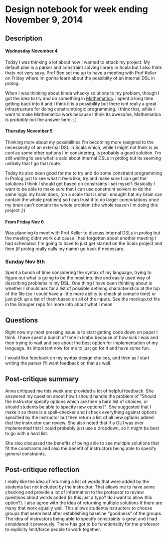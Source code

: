 # Design notebook for week ending November 9, 2014

## Description

#### Wednesday November 4
Today I was thinking a lot about how I wanted to attack my project. My default plan is a parser and constraint solving library in Scala but I also think thats not very sexy. Prof Ben set me up to have a meeting with Prof Keller on Friday where Im gonna learn about the possiblity of an internal DSL in _prolog_.

When I was thinking about kinda whacky solutions to my problem, though I got the idea to try and do something in [Mathematica](https://www.wolfram.com/mathematica/). I spent a long time getting back into it and I think it is a possibility but there isnt really a great infrastructure for doing constraint/logic programming. I think that, while I want to make Mathematica work because I think its awesome, Mathematica is _probably_ not the answer here. :(

#### Thursday November 5
Thinking more about my possibilities I'm becoming more resigned to the necessecity of an external DSL in Scala which, while I might not think is as _cool_ as some other options I'm considering, is probably a good solution. I'm still waiting to see what is said about internal DSLs in prolog but its seeming unlikely that I go that route.

Today its also been good for me to try and do some constraint programming in Prolog just to see what it feels like, try and make sure I can get the solutions I think I should get based on constraints I set myself. Basically I want to be able to make sure that I can use constraint solvers to do the same logic my brain does, (on a scale that is small enought hat my brain can contain the whole problem) so I can trust it to do larger computations once my brain can't contain the whole problem (the whole reason I'm doing this project ;))

#### From Friday Nov 6
Was planning to meet with Prof Keller to discuss internal DSLs in prolog but the meeting didnt work out cause I had forgotten about another meeting I had scheduled. I'm going to have to just get started on the Scala project and then (if prolog really calls my name) go back if necessary.

### Sunday Nov 8th
Spent a bunch of time considering the syntax of my language, trying to figure out what is going to be the most intuitive and easily used way of describing problems in my DSL. One thing I have been thinking about is whether I should ask for a list of possible defining characteristics at the top of the file (so I could have a little more ability to check at compile time) or just pick up a list of them based on all of the inputs. See the mockup.txt file in the Grouper repo for more info about what I mean. 

## Questions

Right now my most pressing issue is to start getting code down on paper I think. I have spent a bunch of time in limbo because of how sick I was and then trying to wait and see about the best option for implementation of my language. Its important now for me to just go for it and have some fun.

I would like feedback on my syntax design choices, and then as I start writing the parser I'll want feedback on that as well.

## Post-critique summary

Anna critiqued me this week and provided a lot of helpful feedback. She answered my question about how I should handle the problem of "Should the instructor specify options which are then a hard list of choices, or should students be able to specify new options?". She suggested that I make it so there is a spell-checker and I check everything against options specified by the instructor but then return a list of all new options added that the instructor can review. She also noted that if a GUI was ever implemented that I could probably just use a dropdown, so it might be best to go with a hard list.

She also discussed the benefits of being able to see multiple solutions that fit the constraints and also the benefit of instructors being able to specify general constraints. 

## Post-critique reflection

I really like the idea of returning a list of words that were added by the students but not included by the instructor. That allows me to have some checking and provide a lot of information to the professor to review questions about words added (is this just a typo? do i want to allow this option?). I also agree with the idea of returning multiple solutions if there are many that work equally well. This allows students/instructors to choose groups that seem best after establishing baseline "goodness" of the groups. The idea of instructors being able to specify constraints is great and I had considered it previously. There has got to be functionality for the professor to explicity limit/force people to work together.
